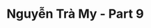 ---
layout: album
resource: instagram
title: "Nguyễn Trà My - Part 9"
description: "Instagram album of Nguyễn Trà My, part 9.</br> Username: teamy_99"
active: gallery
album-title: "Nguyễn Trà My"
images:
  - image_path: teamy_99/9/20240112_152441_418738482_18387725971065911_1342056681211694097_n.jpg
  - image_path: teamy_99/9/20240112_152441_418739136_18387725962065911_7229586645696670724_n.jpg
  - image_path: teamy_99/9/20240112_152441_418748544_18387725980065911_387763545897909308_n.jpg
  - image_path: teamy_99/9/20240304_195836_431312585_18399759130065911_7212304773075369339_n.jpg
  - image_path: teamy_99/9/20240304_195836_431312691_18399759100065911_6514673506829655003_n.jpg
  - image_path: teamy_99/9/20240304_195836_431338137_18399759118065911_9037608192120630706_n.jpg
  - image_path: teamy_99/9/20240304_195836_431345906_18399759109065911_8016469024802973817_n.jpg
  - image_path: teamy_99/9/20240306_122027_429761335_18400012285065911_8106777206173561104_n.jpg
  - image_path: teamy_99/9/20240306_122027_429769332_18400012306065911_941072408561380376_n.jpg
  - image_path: teamy_99/9/20240306_122027_429850233_18400012294065911_7711578154820398435_n.jpg
  - image_path: teamy_99/9/20240306_122027_430211948_18400012315065911_6634594285927075214_n.jpg
  - image_path: teamy_99/9/20250114_100712_473691445_18454984954065911_6076480692714161207_n.jpg
  - image_path: teamy_99/9/20250114_100712_473722818_18454984972065911_6904802666779195484_n.jpg
  - image_path: teamy_99/9/20250114_100712_473742530_18454984981065911_3104834334746235766_n.jpg
  - image_path: teamy_99/9/20250114_100712_473757043_18454984933065911_7451711101445586310_n.jpg
  - image_path: teamy_99/9/20250114_100712_473785668_18454984963065911_1244383201539204173_n.jpg
  - image_path: teamy_99/9/20250114_100712_473798902_18454984942065911_5070365965415888063_n.jpg
  - image_path: teamy_99/9/20250116_103609_473756846_18455315029065911_971228536688200551_n.jpg
  - image_path: teamy_99/9/20250116_103609_473810486_18455315008065911_2649385862197426973_n.jpg
  - image_path: teamy_99/9/20250116_103609_473887123_18455315041065911_4302917007959708729_n.jpg
---